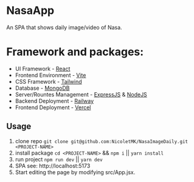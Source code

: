 # NasaApp

An SPA that shows daily image/video of Nasa.

# Framework and packages:

- UI Framework - [React](https://reactjs.org/)
- Frontend Environment - [Vite](https://vitejs.dev)
- CSS Framework - [Tailwind](https://tailwindcss.com)
- Database - [MongoDB](https://www.mongodb.com)
- Server/Rountes Management - [ExpressJS](https://expressjs.com) & [NodeJS](https://nodejs.org/en)
- Backend Deployment - [Railway](https://railway.app)
- Frontend Deployment - [Vercel](https://vercel.com)

## Usage

1. clone repo `git clone git@github.com:NicoletMK/NasaImageDaily.git <PROJECT-NAME>`
2. install package `cd <PROJECT-NAME>` && `npm i` || `yarn install`
3. run project `npm run dev` || `yarn dev`
4. SPA see: http://localhost:5173 
5. Start editing the page by modifying src/App.jsx.



